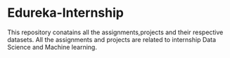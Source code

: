 # Edureka-Internship
This repository conatains all the assignments,projects and their respective datasets.
All the assignments and projects are related to internship Data Science and Machine learning.

